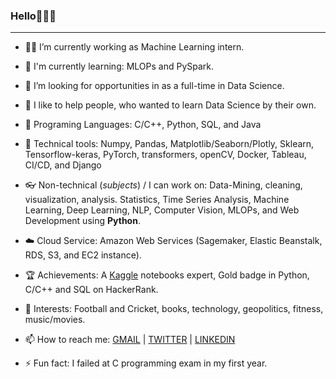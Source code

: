 ### Hello👨‍🚀🚀
-----------------------------------
- 👨‍🔧 I’m currently working as Machine Learning intern.

- 📙 I'm currently learning: MLOPs and PySpark.

- 🔎 I’m looking for opportunities in as a full-time in Data Science.

- 🌱 I like to help people, who wanted to learn Data Science by their own.

- 💭 Programing Languages: C/C++, Python, SQL, and Java

- 🔦 Technical tools: Numpy, Pandas, Matplotlib/Seaborn/Plotly, Sklearn, Tensorflow-keras, PyTorch, transformers, openCV, Docker, Tableau, CI/CD, and Django 

- 👓 Non-technical (*subjects*) / I can work on: Data-Mining, cleaning, visualization, analysis. Statistics, Time Series Analysis, Machine Learning, Deep Learning, NLP, Computer Vision, MLOPs, and Web Development using **Python**.

- ☁️ Cloud Service: Amazon Web Services (Sagemaker, Elastic Beanstalk, RDS, S3, and EC2 instance).

- 🏆 Achievements: A [Kaggle](https://kaggle.com/karan842/) notebooks expert, Gold badge in Python, C/C++ and SQL on HackerRank.

- 🎠 Interests: Football and Cricket, books, technology, geopolitics, fitness, music/movies.

- 📫 How to reach me: [GMAIL](karanshingde@gmail.com) | [TWITTER](https://twitter.com/karan842/) | [LINKEDIN](https://www.linkedin.com/in/karanshingde/)

- ⚡ Fun fact: I failed at C programming exam in my first year.

